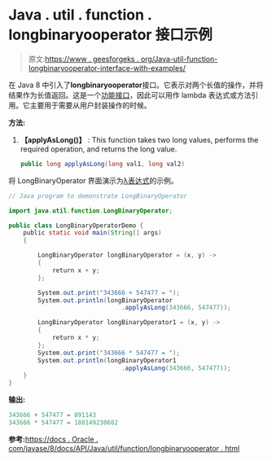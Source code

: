 # Java . util . function . longbinaryooperator 接口示例

> 原文:[https://www . geesforgeks . org/Java-util-function-longbinaryooperator-interface-with-examples/](https://www.geeksforgeeks.org/java-util-function-longbinaryoperator-interface-with-examples/)

在 Java 8 中引入了**longbinaryooperator**接口。它表示对两个长值的操作，并将结果作为长值返回。这是一个[功能接口](https://www.geeksforgeeks.org/functional-interfaces-java/)，因此可以用作 lambda 表达式或方法引用。它主要用于需要从用户封装操作的时候。

**方法:**

1.  **【applyAsLong()】** : This function takes two long values, performs the required operation, and returns the long value.

    ```java
    public long applyAsLong(long val1, long val2)

    ```

将 LongBinaryOperator 界面演示为[λ表达式](https://www.geeksforgeeks.org/lambda-expressions-java-8/)的示例。

```java
// Java program to demonstrate LongBinaryOperator

import java.util.function.LongBinaryOperator;

public class LongBinaryOperatorDemo {
    public static void main(String[] args)
    {

        LongBinaryOperator longBinaryOperator = (x, y) ->
        {
            return x + y;
        };

        System.out.print("343666 + 547477 = ");
        System.out.println(longBinaryOperator
                               .applyAsLong(343666, 547477));

        LongBinaryOperator longBinaryOperator1 = (x, y) ->
        {
            return x * y;
        };
        System.out.print("343666 * 547477 = ");
        System.out.println(longBinaryOperator1
                               .applyAsLong(343666, 547477));
    }
}
```

**输出:**

```java
343666 + 547477 = 891143
343666 * 547477 = 188149230682

```

**参考:**[https://docs . Oracle . com/javase/8/docs/API/Java/util/function/longbinaryooperator . html](https://docs.oracle.com/javase/8/docs/api/java/util/function/LongBinaryOperator.html)